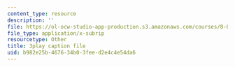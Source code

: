 ```yaml
---
content_type: resource
description: ''
file: https://ol-ocw-studio-app-production.s3.amazonaws.com/courses/8-851-effective-field-theory-spring-2013/b982e25b467634b03feed2e4c4e54da6_ogrcXqbvbL4.srt
file_type: application/x-subrip
resourcetype: Other
title: 3play caption file
uid: b982e25b-4676-34b0-3fee-d2e4c4e54da6
---
```

